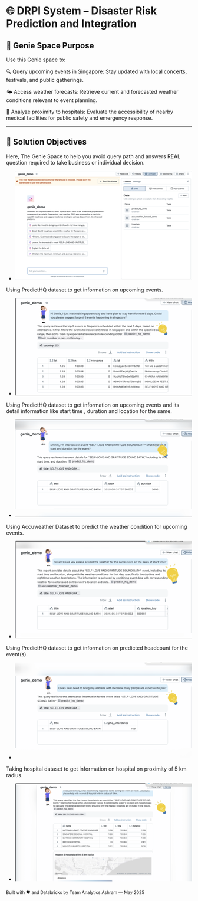 
# 🌐 DRPI System – Disaster Risk Prediction and Integration

## 🧠 Genie Space Purpose 
Use this Genie space to:

🔍 Query upcoming events in Singapore: Stay updated with local concerts, festivals, and public gatherings.

🌤️ Access weather forecasts: Retrieve current and forecasted weather conditions relevant to event planning.

🏥 Analyze proximity to hospitals: Evaluate the accessibility of nearby medical facilities for public safety and emergency response.

---


## 🎯 Solution Objectives
Here, The Genie Space to help you avoid query path and answers REAL question 
required to take business or individual decision.
- ![alt text](../images/GenieSpace/GenieSpaceImage.png)


Using PredictHQ dataset to get information on upcoming events.
- ![alt text](../images/GenieSpace/G1.png)

Using PredictHQ dataset to get information on upcoming events and its detail information like start time ,
duration and location for the same.
- ![alt text](../images/GenieSpace/G2.png)

Using Accuweather Dataset to predict the weather condition for upcoming events.
- ![alt text](../images/GenieSpace/G3.png)

Using PredictHQ dataset to get information on predicted headcount for the event(s).
- ![alt text](../images/GenieSpace/G4.png)

Taking hospital dataset to get information on hospital on proximity of 5 km radius.
- ![alt text](../images/GenieSpace/G5.png)

<sub>Built with ❤️ and Databricks by Team Analytics Ashram — May 2025</sub>